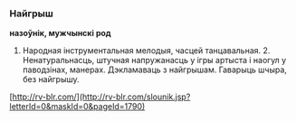 ### Найгрыш
**назоўнік, мужчынскі род**

1. Народная інструментальная мелодыя, часцей танцавальная. 2. Ненатуральнасць, штучная напружанасць у ігры артыста і наогул у паводзінах, манерах. Дэкламаваць з найгрышам. Гаварыць шчыра, без найгрышу.

<a rel="author">[http://rv-blr.com/](http://rv-blr.com/slounik.jsp?letterId=0&maskId=0&pageId=1790)</a>
